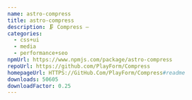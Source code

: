 ```yaml
---
name: astro-compress
title: astro-compress
description: 🗜️ Compress —
categories:
  - css+ui
  - media
  - performance+seo
npmUrl: https://www.npmjs.com/package/astro-compress
repoUrl: https://github.com/PlayForm/Compress
homepageUrl: HTTPS://GitHub.Com/PlayForm/Compress#readme
downloads: 50605
downloadFactor: 0.25
---
```

